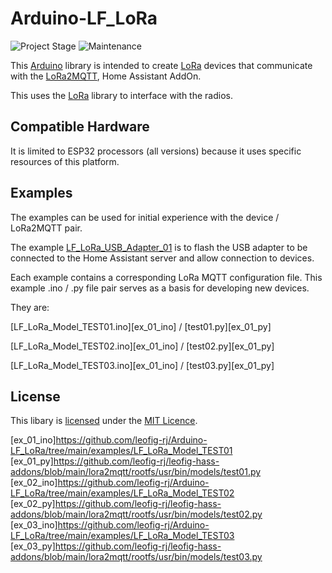 #  Arduino-LF_LoRa

![Project Stage][project-stage-shield]
![Maintenance][maintenance-shield]


This [Arduino][arduino] library is intended to create [LoRa][lora] devices that communicate with the [LoRa2MQTT][github_lora2mqtt], Home Assistant AddOn.

This uses the [LoRa][lora_lib] library to interface with the radios.

## Compatible Hardware

It is limited to ESP32 processors (all versions) because it uses specific resources of this platform.

## Examples

The examples can be used for initial experience with the device / LoRa2MQTT pair.

The example [LF_LoRa_USB_Adapter_01][ex_usb] is to flash the USB adapter to be connected to the Home Assistant server and allow connection to devices.

Each example contains a corresponding LoRa MQTT configuration file. This example .ino / .py file pair serves as a basis for developing new devices.

They are:

[LF_LoRa_Model_TEST01.ino][ex_01_ino] / [test01.py][ex_01_py]

[LF_LoRa_Model_TEST02.ino][ex_01_ino] / [test02.py][ex_01_py]

[LF_LoRa_Model_TEST03.ino][ex_01_ino] / [test03.py][ex_01_py]

## License

This libary is [licensed](LICENSE) under the [MIT Licence](https://en.wikipedia.org/wiki/MIT_License).

<!-- Markdown link -->
[project-stage-shield]: https://img.shields.io/badge/project%20stage-development%20beta-red.svg
[maintenance-shield]: https://img.shields.io/maintenance/yes/2025.svg
[github_lora2mqtt]: https://github.com/leofig-rj/leofig-hass-addons
[github_leofig-rj]: https://github.com/leofig-rj
[arduino]:https://arduino.cc/
[lora]:https://www.lora-alliance.org/
[lora_lib]:https://github.com/sandeepmistry/arduino-LoRa
[ex_usb]:https://github.com/leofig-rj/Arduino-LF_LoRa/tree/main/examples/LF_LoRa_USB_Adapter_01
[ex_01_ino]https://github.com/leofig-rj/Arduino-LF_LoRa/tree/main/examples/LF_LoRa_Model_TEST01
[ex_01_py]https://github.com/leofig-rj/leofig-hass-addons/blob/main/lora2mqtt/rootfs/usr/bin/models/test01.py
[ex_02_ino]https://github.com/leofig-rj/Arduino-LF_LoRa/tree/main/examples/LF_LoRa_Model_TEST02
[ex_02_py]https://github.com/leofig-rj/leofig-hass-addons/blob/main/lora2mqtt/rootfs/usr/bin/models/test02.py
[ex_03_ino]https://github.com/leofig-rj/Arduino-LF_LoRa/tree/main/examples/LF_LoRa_Model_TEST03
[ex_03_py]https://github.com/leofig-rj/leofig-hass-addons/blob/main/lora2mqtt/rootfs/usr/bin/models/test03.py